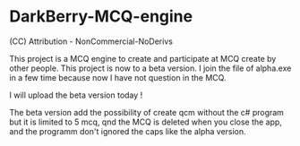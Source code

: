 # DarkBerry-MCQ-engine

(CC) Attribution - NonCommercial-NoDerivs 


This project is a MCQ engine to create and participate at MCQ create by other people. This project is now to a beta version.
I join the file of alpha.exe in a few time because now I have not question in the MCQ. 

I will upload the beta version today !


The beta version add the possibility of create qcm without the c# program but it is limited to 5 mcq, qnd the MCQ is deleted when you close the app, and the programm don't ignored the caps like the alpha version. 
